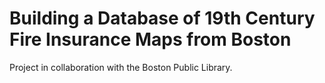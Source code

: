# Building a Database of 19th Century Fire Insurance Maps from Boston

Project in collaboration with the Boston Public Library.
